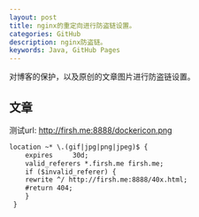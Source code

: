 ```yaml
---
layout: post
title: nginx的重定向进行防盗链设置。
categories: GitHub
description: nginx防盗链。
keywords: Java, GitHub Pages
---
```


对博客的保护，以及原创的文章图片进行防盗链设置。

## 文章
测试url: <http://firsh.me:8888/dockericon.png>
```html
location ~* \.(gif|jpg|png|jpeg)$ {
    expires     30d;
    valid_referers *.firsh.me firsh.me;
    if ($invalid_referer) {
    rewrite ^/ http://firsh.me:8888/40x.html;
    #return 404;
    }
 }
 ```
